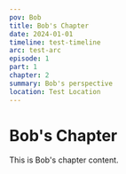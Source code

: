 ```yaml
---
pov: Bob
title: Bob's Chapter
date: 2024-01-01
timeline: test-timeline
arc: test-arc
episode: 1
part: 1
chapter: 2
summary: Bob's perspective
location: Test Location
---
```


# Bob's Chapter

This is Bob's chapter content.
